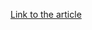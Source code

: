 [Link to the article](https://bleepingcomputer.com/news/security/lockbit-ransomware-gang-gets-aggressive-with-triple-extortion-tactic/)
